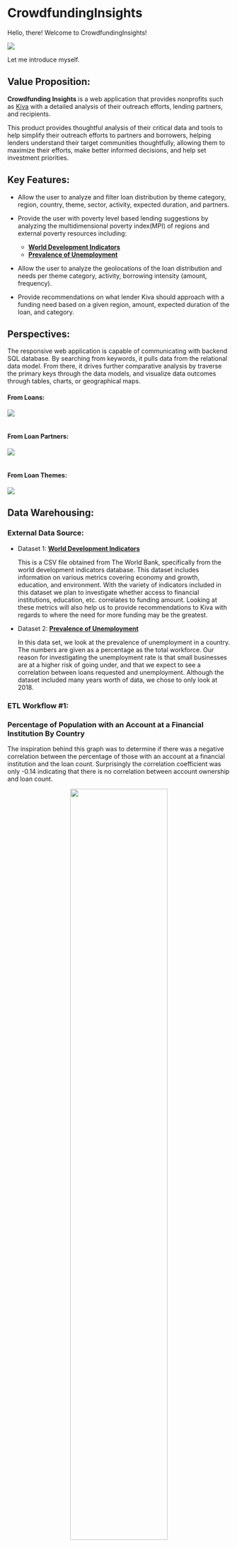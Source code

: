# CrowdfundingInsights

Hello, there! Welcome to CrowdfundingInsights!


<img src="https://www.eatplaydrink.capetown/wp-content/uploads/2019/06/footer_image.png" />


Let me introduce myself.


## Value Proposition:
**Crowdfunding Insights** is a web application that provides nonprofits such as [Kiva](https://www.kiva.org/about/) with a detailed analysis of their outreach efforts, lending partners, and recipients. 

This product provides thoughtful analysis of their critical data and tools to help simplify their outreach efforts to partners and borrowers, helping lenders understand their target communities thoughtfully, allowing them to maximize their efforts, make better informed decisions, and help set investment priorities.


## Key Features:
* Allow the user to analyze and filter loan distribution by theme category, region, country, theme, sector, activity, expected duration, and partners.

* Provide the user with poverty level based lending suggestions by analyzing the multidimensional poverty index(MPI) of regions and external poverty resources including:
	*  [**World Development Indicators**](https://datacatalog.worldbank.org/dataset/world-development-indicators/)
	*  [**Prevalence of Unemployment**](https://datatopics.worldbank.org/jobs/)

* Allow the user to analyze the geolocations of the loan distribution and needs per theme category, activity, borrowing intensity (amount, frequency).

* Provide recommendations on what lender Kiva should approach with a funding need based on a given region, amount, expected duration of the loan, and category.


## Perspectives:
The responsive web application is capable of communicating with backend SQL database. By searching from keywords, it pulls data from the relational data model. From there, it drives further comparative analysis by traverse the primary keys through the data models, and visualize data outcomes through tables, charts, or geographical maps. 


#### From Loans:
![](https://drive.google.com/uc?export=view&id=120iF_r48pwQYiIDJXltT3R3V38_lGr5S)
<br>
<br>
#### From Loan Partners:
![](https://drive.google.com/uc?export=view&id=1wkRIIG5gCZgov8PhoH0gSD-8v0gx5JQd)
<br>
<br>
#### From Loan Themes:
![](https://drive.google.com/uc?export=view&id=1B31KhFpD4LsaSRkbGzn1NuMzLHvN3ngP)



## Data Warehousing:

### External Data Source:

* Dataset 1: [**World Development Indicators**](https://datacatalog.worldbank.org/dataset/world-development-indicators/)

	This is a CSV file obtained from The World Bank, specifically from the world development indicators database. This dataset includes information on various metrics covering economy and growth, education, and environment. With the variety of indicators included in this dataset we plan to investigate whether access to financial institutions, education, etc. correlates to funding amount. Looking at these metrics will also help us to provide recommendations to Kiva with regards to where the need for more funding may be the greatest.



* Dataset 2: [**Prevalence of Unemployment**](https://datatopics.worldbank.org/jobs/)

	In this data set, we look at the prevalence of unemployment in a country. The numbers are given as a percentage as the total workforce. Our reason for investigating the unemployment rate is that small businesses are at a higher risk of going under, and that we expect to see a correlation between loans requested and unemployment. Although the dataset included many years worth of data, we chose to only look at 2018.

### ETL Workflow #1: 
### Percentage of Population with an Account at a Financial Institution By Country

The inspiration behind this graph was to determine if there was a negative correlation between the percentage of those with an account at a financial institution and the loan count. Surprisingly the correlation coefficient was only -0.14 indicating that there is no correlation between account ownership and loan count.

<p align="center">
<img src="https://raw.githubusercontent.com/Jiapei1001/CrowdfundingInsights/main/WebContent/resources/images/ETL1_Population%20with%20an%20Account%20By%20Country.png" width=66% align="center"/>
</p>

In the graph below,  the average percentage of the population with account ownership by country is represented by a bar chart and sorted in ascending order. The loan count per country was normalized to be within the range of 0 - 100 (the same range as the percentage data) and overlaid on top of the account ownership data.

<p align="center">
<img src="https://raw.githubusercontent.com/Jiapei1001/CrowdfundingInsights/main/WebContent/resources/images/ETL1_result.png" width=66% align="center"/>
</p>

Kiva’s goal is to provide access to loans to those who have limited access to obtaining a loan from a financial institution. A country with a low percentage of their population having an account at a financial institution could benefit greatly from a crowdfunding service such as Kiva.

We can use this data to help inform future funding efforts. For example, only 10% of the population in South Sudan had an account at a financial institution, but the normalized loan count is nearly zero. Kiva can increase their outreach efforts in this area and notify partner lenders of the need.

<p align="center">
<img src="https://raw.githubusercontent.com/Jiapei1001/CrowdfundingInsights/main/WebContent/resources/images/ETL1_result_map.png" width=66% align="center"/>
</p>

### ETL Workflow #2: School Enrollment

When extract the average school enrollment and loans from the dataset, the hypothesize is that there was a positive correlation between average school enrollment (primary) and loan count. 

<p align="center">
<img src="https://raw.githubusercontent.com/Jiapei1001/CrowdfundingInsights/main/WebContent/resources/images/ETL3_School%20Enrollment.png" width=66% />
</p>

We hope that countries with low school enrollment could obtain more loans so that children in these countries are able to receive a better education. Even though the correlation coefficient between them is low, we believe for a few countries, like the Philippines, the loans support children in getting a better education to some extent. Next, we could collect more information, like the policy of each country. For example, due to the nine-year compulsory education, the loan count for China is low but the average school enrollment is high. After analysis, we could find out which countries really need more help and notify lenders.

<p align="center">
<img src="https://raw.githubusercontent.com/Jiapei1001/CrowdfundingInsights/main/WebContent/resources/images/ETL3_result.png" width=66% />
</p>

### ETL Workflow #3: Loan Amount Distribution and GDP by Country

The intents of charts are to zoom into the correlations between the country average GDP and the total loan amount, and their geographical distributions. We wanted to study if the loans are evenly distributed, or have a positive or negative correlation with average GDP.

<p align="center">
<img src="https://raw.githubusercontent.com/Jiapei1001/CrowdfundingInsights/main/WebContent/resources/images/ETL4_Loan%20Amount.png" width=66% />
</p>

<br>
From the results, we can see the correlation is relatively low. In countries with higher GDP, loan amounts are randomly distributed; contrasts are high (see comparisons between Brazil, Turkey and Mexico). In countries with lower GDP, we can see huge contrasts, between countries with high loan amounts (Philippines, Kenya, Cambodia, El Salvador) and countries with low loan amounts (Burundi, Malawi, Togo, etc).

<p align="center">
<img src="https://raw.githubusercontent.com/Jiapei1001/CrowdfundingInsights/main/WebContent/resources/images/ETL4_GDP.png" width=66% />
</p>

If the intent of Kiva is to support need-based local recipients to conduct small businesses, outreach efforts in countries with low GDP and low amounts are suggested to be further explored. Increasing loan lending channels in those areas through collaborations with local authorities, educating local residents to increase awareness, etc. It is also suggested to utilize the successful model and lessons in the Philippines to project outreach efforts into countries (at the leftmost side x-axis).


## Data Source:

The web application is created with the [Kiva Crowdfunding data](https://www.kaggle.com/kiva/data-science-for-good-kiva-crowdfunding?select=kiva_loans.csv). The data set consists of four csv files. The csv files are inserted into MySQL and to aggregate the data together into different tables. There is over 672k rows of loan information in the first csv file.

### UML Diagram

<p align="center">
<img src="https://raw.githubusercontent.com/Jiapei1001/CrowdfundingInsights/main/WebContent/resources/images/UML.jpeg" width=100% />
</p>
